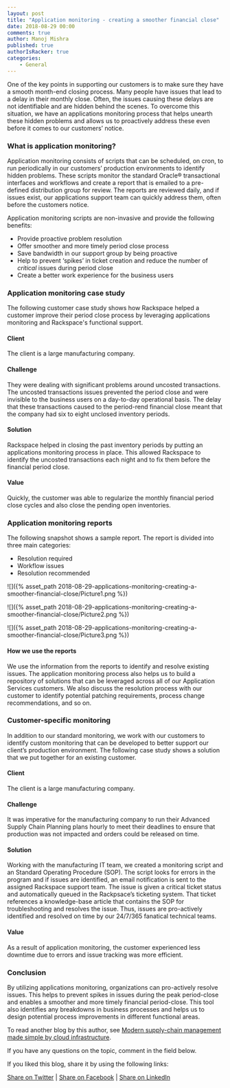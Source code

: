 ```yaml
---
layout: post
title: "Application monitoring - creating a smoother financial close"
date: 2018-08-29 00:00
comments: true
author: Manoj Mishra
published: true
authorIsRacker: true
categories:
    - General
---
```


One of the key points in supporting our customers is to make sure they have a
smooth month-end closing process. Many people have issues that lead to a delay
in their monthly close.  Often, the issues causing these delays are not
identifiable and are hidden behind the scenes. To overcome this situation, we
have an applications monitoring process that helps unearth these hidden problems
and allows us to proactively address these even before it comes to our customers’
notice.

<!-- more -->

### What is application monitoring?

Application monitoring consists of scripts that can be scheduled, on cron, to
run periodically in our customers’ production environments to identify hidden
problems. These scripts monitor the standard Oracle&reg; transactional interfaces
and workflows and create a report that is emailed to a pre-defined distribution
group for review. The reports are reviewed daily, and if issues exist, our
applications support team can quickly address them, often before the customers
notice.

Application monitoring scripts are non-invasive and provide the following
benefits:

-	Provide proactive problem resolution
-	Offer smoother and more timely period close process
-	Save bandwidth in our support group by being proactive
-	Help to prevent ‘spikes’ in ticket creation and reduce the number of
*critical* issues during period close
-	Create a better work experience for the business users

### Application monitoring case study

The following customer case study shows how Rackspace helped a customer improve
their period close process by leveraging applications monitoring and Rackspace's
functional support.

#### Client

The client is a large manufacturing company.

#### Challenge

They were dealing with significant problems around uncosted transactions. The
uncosted transactions issues prevented the period close and were invisible to
the business users on a day-to-day operational basis. The delay that these
transactions caused to the period-rend financial close meant that the company
had six to eight unclosed inventory periods.

#### Solution

Rackspace helped in closing the past inventory periods by putting an applications
monitoring process in place. This allowed Rackspace to identify the uncosted
transactions each night and to fix them before the financial period close.

#### Value

Quickly, the customer was able to regularize the monthly financial period close
cycles and also close the pending open inventories.

### Application monitoring reports

The following snapshot shows a sample report. The report is divided into three
main categories:

- Resolution required
- Workflow issues
- Resolution recommended

![]({% asset_path 2018-08-29-applications-monitoring-creating-a-smoother-financial-close/Picture1.png %})

![]({% asset_path 2018-08-29-applications-monitoring-creating-a-smoother-financial-close/Picture2.png %})

![]({% asset_path 2018-08-29-applications-monitoring-creating-a-smoother-financial-close/Picture3.png %})

#### How we use the reports

We use the information from the reports to identify and resolve existing issues.
The application monitoring process also helps us to build a repository of
solutions that can be leveraged across all of our Application Services customers.
We also discuss the resolution process with our customer to identify potential
patching requirements, process change recommendations, and so on.

### Customer-specific monitoring

In addition to our standard monitoring, we work with our customers to identify
custom monitoring that can be developed to better support our client’s production
environment.  The following case study shows a solution that we put together for
an existing customer.

#### Client

The client is a large manufacturing company.

#### Challenge

It was imperative for the manufacturing company to run their Advanced Supply
Chain Planning plans hourly to meet their deadlines to ensure that production
was not impacted and orders could be released on time.

#### Solution

Working with the manufacturing IT team, we created a monitoring script and an
Standard Operating Procedure (SOP). The script looks for errors in the program
and if issues are identified, an email notification is sent to the assigned
Rackspace support team. The issue is given a critical ticket status and
automatically queued in the Rackpsace’s ticketing system. That ticket references
a knowledge-base article that contains the SOP for troubleshooting and resolves
the issue. Thus, issues are pro-actively identified and resolved on time by our
24/7/365 fanatical technical teams.

#### Value

As a result of application monitoring, the customer experienced less downtime
due to errors and issue tracking was more efficient.

### Conclusion

By utilizing applications monitoring, organizations can pro-actively resolve
issues. This helps to prevent spikes in issues during the peak period-close and
enables a smoother and more timely financial period-close. This tool also
identifies any breakdowns in business processes and helps us to design potential
process improvements in different functional areas.

To read another blog by this author, see [Modern supply-chain management made
simple by cloud infrastructure](https://developer.rackspace.com/blog/Modern-supply-chain-made-simple-by-cloud-infrastructure/).

If you have any questions on the topic, comment in the field below.

If you liked this blog, share it by using the following links:

<a href="https://twitter.com/home?status=https%3A//developer.rackspace.com/blog/applications-monitoring-creating-a-smoother-financial-close/">Share on Twitter</a> | <a href="https://www.facebook.com/sharer/sharer.php?u=https%3A//developer.rackspace.com/blog/applications-monitoring-creating-a-smoother-financial-close/">Share on Facebook</a> | <a href="https://www.linkedin.com/shareArticle?mini=true&url=https%3A//developer.rackspace.com/blog/applications-monitoring-creating-a-smoother-financial-close/&title=Application%20monitoring%20-%20creating%20a%20smoother%20financial%20close&summary=&source=">Share on LinkedIn</a>
